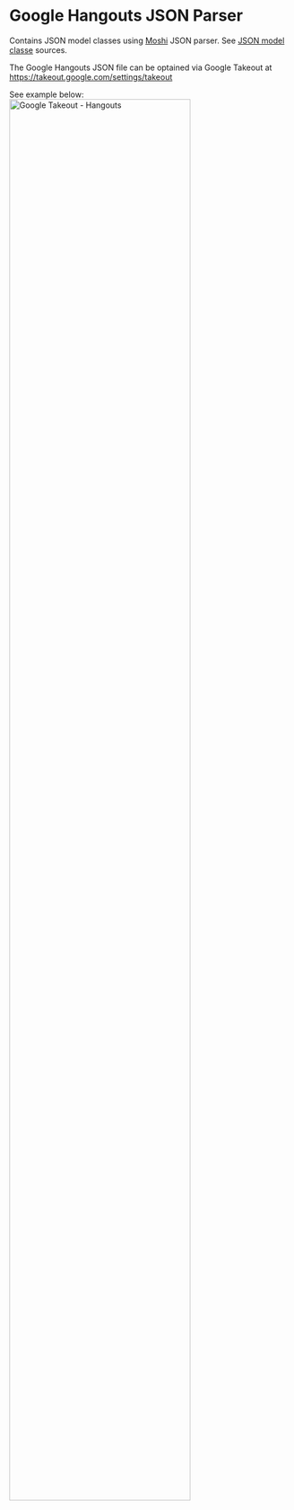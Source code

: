 # Google Hangouts JSON Parser
Contains JSON model classes using [Moshi](https://github.com/square/moshi) JSON parser. See [JSON model classe](https://github.com/amardeshbd/kotlin-google-hangouts-parser/tree/master/src/main/kotlin/dev/hossain/model) sources. 

The Google Hangouts JSON file can be optained via Google Takeout at https://takeout.google.com/settings/takeout

See example below:  
<img width="80%" alt="Google Takeout - Hangouts" src="https://user-images.githubusercontent.com/99822/85938177-c70a2900-b8d8-11ea-9917-8d57b32b045f.png">

